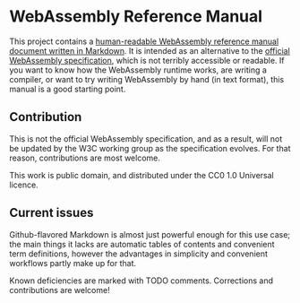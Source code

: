 # WebAssembly Reference Manual

This project contains a [human-readable WebAssembly reference manual document written in Markdown](https://github.com/sunfishcode/wasm-reference-manual/tree/master/WebAssembly.md). It is intended as an alternative to the [official WebAssembly specification](https://webassembly.github.io/spec/), which is not terribly accessible or readable. If you want to know how the WebAssembly runtime works, are writing a compiler, or want to try writing WebAssembly by hand (in text format), this manual is a good starting point.

## Contribution

This is not the official WebAssembly specification, and as a result, will not be updated by the W3C working group as the specification evolves. For that reason, contributions are most welcome.

This work is public domain, and distributed under the CC0 1.0 Universal licence.

## Current issues

Github-flavored Markdown is almost just powerful enough for this use case; the main things it lacks are automatic tables of contents and convenient term definitions, however the advantages in simplicity and convenient workflows partly make up for that.

Known deficiencies are marked with TODO comments. Corrections and contributions are welcome!
